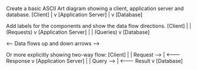 Create a basic ASCII Art diagram showing a client, application server and database.
    [Client]
      |
      v
[Application Server]
      |
      v
   [Database]

Add labels for the components and show the data flow directions.
  [Client]
      |
      |  (Requests)
      v
[Application Server]
      |
      |  (Queries)
      v
   [Database]

   <-- Data flows up and down arrows -->

 Or more explicitly showing two-way flow:
   [Client]
      |
      | Request -->
      | <--- Response
      v
[Application Server]
      |
      | Query -->
      | <--- Result
      v
   [Database]
